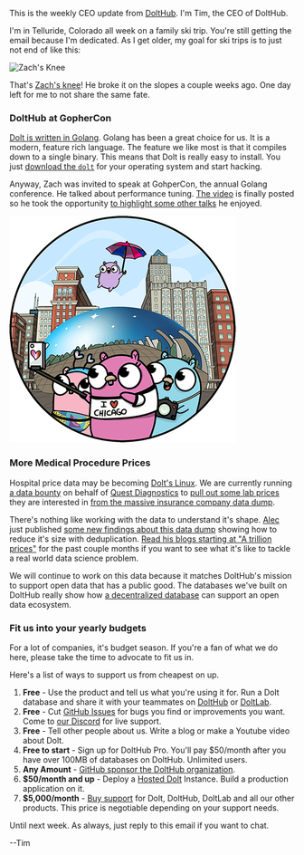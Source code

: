 This is the weekly CEO update from [DoltHub](https://www.dolthub.com/). I'm Tim, the CEO of DoltHub. 

I'm in Telluride, Colorado all week on a family ski trip. You're still getting the email because I'm dedicated. As I get older, my goal for ski trips is to just not end of like this:

![Zach's Knee]()

That's [Zach's knee](https://www.dolthub.com/team#zach)! He broke it on the slopes a couple weeks ago. One day left for me to not share the same fate.

### DoltHub at GopherCon

[Dolt is written in Golang](https://www.doltdb.com). Golang has been a great choice for us. It is a modern, feature rich language. The feature we like most is that it compiles down to a single binary. This means that Dolt is really easy to install. You just [download the `dolt`](https://docs.dolthub.com/introduction/installation) for your operating system and start hacking.

Anyway, Zach was invited to speak at GohperCon, the annual Golang conference. He talked about performance tuning. [The video](https://www.youtube.com/watch?v=IiPT6g2F1Kk&t=4s) is finally posted so he took the opportunity [to highlight some other talks](https://www.dolthub.com/blog/2023-01-09-dolthub-goes-gophercon/) he enjoyed.  

![Gophercon](../images/gophercon-chicago.png)

### More Medical Procedure Prices

Hospital price data may be becoming [Dolt's Linux](https://www.dolthub.com/blog/2020-07-20-search-for-dolt-linux/). We are currently running [a data bounty](https://www.dolthub.com/bounties) on behalf of [Quest Diagnostics](https://www.questdiagnostics.com/) to [pull out some lab prices](https://www.dolthub.com/repositories/dolthub/quest) they are interested in [from the massive insurance company data dump](https://www.dolthub.com/blog/2022-09-02-a-trillion-prices/).

There's nothing like working with the data to understand it's shape. [Alec](https://www.dolthub.com/team#alec) just published [some new findings about this data dump](https://www.dolthub.com/blog/2023-01-11-mrf-data-deduplication/) showing how to reduce it's size with deduplication. [Read his blogs starting at "A trillion prices"](https://www.dolthub.com/blog/?q=alec) for the past couple months if you want to see what it's like to tackle a real world data science problem.

We will continue to work on this data because it matches DoltHub's mission to support open data that has a public good. The databases we've built on DoltHub really show how [a decentralized database](https://www.dolthub.com/blog/2022-05-27-decentralized-database/) can support an open data ecosystem.

### Fit us into your yearly budgets

For a lot of companies, it's budget season. If you're a fan of what we do here, please take the time to advocate to fit us in.

Here's a list of ways to support us from cheapest on up.

1. **Free** - Use the product and tell us what you're using it for. Run a Dolt database and share it with your teammates on [DoltHub](https://www.dolthub.com) or [DoltLab](https://www.doltlab.com).
2. **Free** - Cut [GitHub Issues](https://github.com/dolthub/dolt/issues) for bugs you find or improvements you want. Come to [our Discord](https://discord.com/invite/RFwfYpu) for live support.
3. **Free** - Tell other people about us. Write a blog or make a Youtube video about Dolt.
3. **Free to start** - Sign up for DoltHub Pro. You'll pay $50/month after you have over 100MB of databases on DoltHub. Unlimited users.
4. **Any Amount** - [GitHub sponsor the DoltHub organization](https://github.com/sponsors/dolthub).
5. **$50/month and up** - Deploy a [Hosted Dolt](https://hosted.doltdb.com) Instance. Build a production application on it.
6. **$5,000/month** - [Buy support](https://www.dolthub.com/pricing) for Dolt, DoltHub, DoltLab and all our other products. This price is negotiable depending on your support needs.

Until next week. As always, just reply to this email if you want to chat.

--Tim
